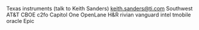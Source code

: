 Texas instruments (talk to Keith Sanders) 
keith.sanders@ti.com
Southwest
AT&T
CBOE
c2fo
Capitol One
OpenLane
H&R
rivian
vanguard 
intel 
tmobile 
oracle
Epic
